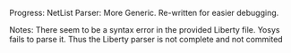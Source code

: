 Progress:
NetList Parser:
	More Generic.
	Re-written for easier debugging.

Notes:
There seem to be a syntax error in the provided Liberty file. Yosys fails to parse it. Thus the Liberty parser is not complete and not commited
